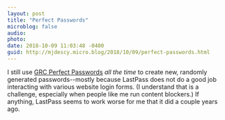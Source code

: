 ```yaml
---
layout: post
title: "Perfect Passwords"
microblog: false
audio: 
photo: 
date: 2018-10-09 11:03:48 -0400
guid: http://mjdescy.micro.blog/2018/10/09/perfect-passwords.html
---
```

I still use [GRC Perfect Passwords](https://www.grc.com/passwords.htm) _all the time_ to create new, randomly generated passwords--mostly because LastPass does not do a good job interacting with various website login forms. (I understand that is a challenge, especially when people like me run content blockers.) If anything, LastPass seems to work worse for me that it did a couple years ago.
